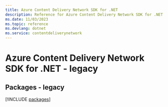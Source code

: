 ```yaml
---
title: Azure Content Delivery Network SDK for .NET
description: Reference for Azure Content Delivery Network SDK for .NET
ms.date: 11/03/2023
ms.topic: reference
ms.devlang: dotnet
ms.service: contentdeliverynetwork
---
```

# Azure Content Delivery Network SDK for .NET - legacy
## Packages - legacy
[!INCLUDE [packages](content-delivery-network-index.md)]